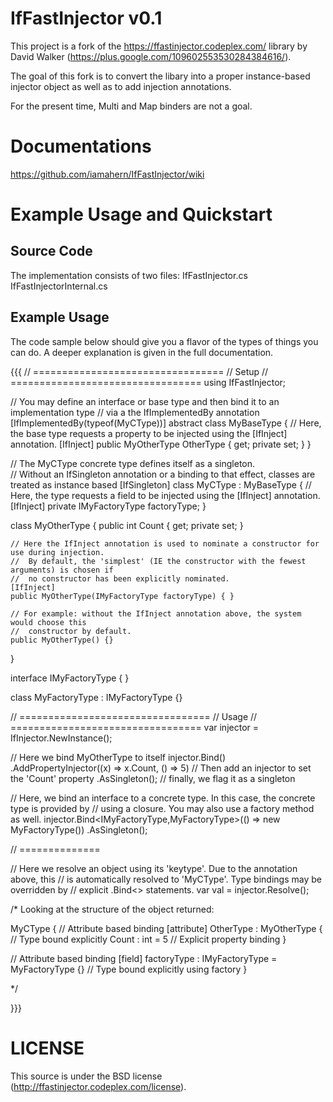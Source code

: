# IfFastInjector v0.1

This project is a fork of the https://ffastinjector.codeplex.com/ library by David Walker (https://plus.google.com/109602553530284384616/).

The goal of this fork is to convert the libary into a proper instance-based injector object as well as to add injection annotations.

For the present time, Multi and Map binders are not a goal.

# Documentations

https://github.com/iamahern/IfFastInjector/wiki

# Example Usage and Quickstart

## Source Code

The implementation consists of two files:
IfFastInjector.cs
IfFastInjectorInternal.cs

## Example Usage

The code sample below should give you a flavor of the types of things you can do.  A deeper explanation is given in the full documentation.

{{{
// =================================
// Setup
// =================================
using IfFastInjector;

// You may define an interface or base type and then bind it to an implementation type
//   via a the IfImplementedBy annotation
[IfImplementedBy(typeof(MyCType))]
abstract class MyBaseType {
    // Here, the base type requests a property to be injected using the [IfInject] annotation.
    [IfInject]
    public MyOtherType OtherType { get; private set; }
}

// The MyCType concrete type defines itself as a singleton.  
//   Without an IfSingleton annotation or a binding to that effect, classes are treated as instance based
[IfSingleton]
class MyCType : MyBaseType {
    // Here, the type requests a field to be injected using the [IfInject] annotation.
    [IfInject]
    private IMyFactoryType factoryType;
}


class MyOtherType {
    public int Count { get; private set; }

    // Here the IfInject annotation is used to nominate a constructor for use during injection.
    //  By default, the 'simplest' (IE the constructor with the fewest arguments) is chosen if 
    //  no constructor has been explicitly nominated.
    [IfInject]
    public MyOtherType(IMyFactoryType factoryType) { }

    // For example: without the IfInject annotation above, the system would choose this 
    //  constructor by default.
    public MyOtherType() {}
}

interface IMyFactoryType { }

class MyFactoryType : IMyFactoryType {}

// =================================
// Usage
// =================================
var injector = IfInjector.NewInstance();

// Here we bind MyOtherType to itself
injector.Bind<MyOtherType>()
  .AddPropertyInjector((x) => x.Count, () => 5)  // Then add an injector to set the 'Count' property
  .AsSingleton();                                // finally, we flag it as a singleton

// Here, we bind an interface to a concrete type. In this case, the concrete type is provided by 
// using a closure.  You may also use a factory method as well.
injector.Bind<IMyFactoryType,MyFactoryType>(() => new MyFactoryType())
  .AsSingleton();  

// ==============

// Here we resolve an object using its 'keytype'. Due to the annotation above, this 
//  is automatically resolved to 'MyCType'. Type bindings may be overridden by 
//  explicit .Bind<> statements.
var val = injector.Resolve<MyBaseType>();

/* 
Looking at the structure of the object returned:

MyCType {
  // Attribute based binding
  [attribute] OtherType : MyOtherType {  // Type bound explicitly
    Count : int = 5          // Explicit property binding
  }

  // Attribute based binding
  [field] factoryType : IMyFactoryType = MyFactoryType {}  // Type bound explicitly using factory
}

*/

}}}

# LICENSE

This source is under the BSD license (http://ffastinjector.codeplex.com/license).
